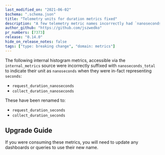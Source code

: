 ```yaml
---
last_modified_on: "2021-06-02"
$schema: ".schema.json"
title: "Telemetry units for duration metrics fixed"
description: "A few telemetry metric names incorrectly had `nanoseconds_total` in their name when they are actually `seconds`"
author_github: "https://github.com/jszwedko"
pr_numbers: [7373]
release: "0.14.0"
hide_on_release_notes: false
tags: ["type: breaking change", "domain: metrics"]
---
```


The following internal histogram metrics, accessible via the `internal_metrics` source were incorrectly suffixed with
`nanoseconds_total` to indicate their unit as `nanoseconds` when they were in-fact representing `seconds`:

- `request_duration_nanoseconds`
- `collect_duration_nanoseconds`

These have been renamed to:

- `request_duration_seconds`
- `collect_duration_seconds`

## Upgrade Guide

If you were consuming these metrics, you will need to update any dashboards or
queries to use their new name.
